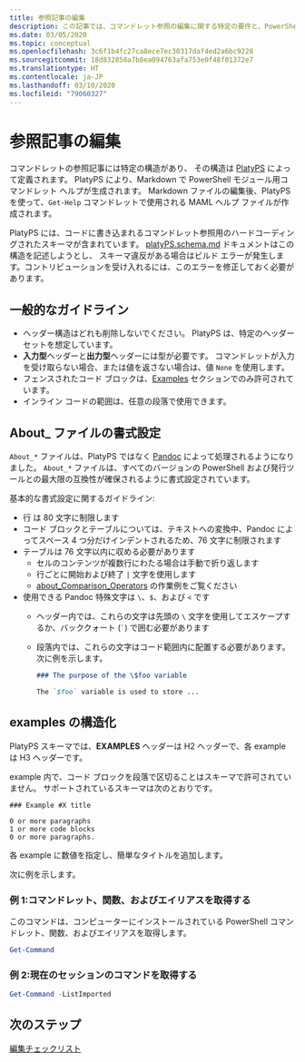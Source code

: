 ```yaml
---
title: 参照記事の編集
description: この記事では、コマンドレット参照の編集に関する特定の要件と、PowerShell ドキュメントの概要トピックについて説明します。
ms.date: 03/05/2020
ms.topic: conceptual
ms.openlocfilehash: 3c6f1b4fc27ca8ece7ec30317daf4ed2a6bc9228
ms.sourcegitcommit: 18d832858a7b8ea094763afa753e0f48f01372e7
ms.translationtype: HT
ms.contentlocale: ja-JP
ms.lasthandoff: 03/10/2020
ms.locfileid: "79060327"
---
```

# <a name="editing-reference-articles"></a>参照記事の編集

コマンドレットの参照記事には特定の構造があり、 その構造は [PlatyPS][] によって定義されます。
PlatyPS により、Markdown で PowerShell モジュール用コマンドレット ヘルプが生成されます。 Markdown ファイルの編集後、PlatyPS を使って、`Get-Help` コマンドレットで使用される MAML ヘルプ ファイルが作成されます。

PlatyPS には、コードに書き込まれるコマンドレット参照用のハードコーディングされたスキーマが含まれています。 [platyPS.schema.md][] ドキュメントはこの構造を記述しようとし、 スキーマ違反がある場合はビルド エラーが発生します。コントリビューションを受け入れるには、このエラーを修正しておく必要があります。

## <a name="general-guidelines"></a>一般的なガイドライン

- ヘッダー構造はどれも削除しないでください。 PlatyPS は、特定のヘッダー セットを想定しています。
- **入力型**ヘッダーと**出力型**ヘッダーには型が必要です。 コマンドレットが入力を受け取らない場合、または値を返さない場合は、値 `None` を使用します。
- フェンスされたコード ブロックは、[Examples](#structuring-examples) セクションでのみ許可されています。
- インライン コードの範囲は、任意の段落で使用できます。

## <a name="formatting-about_-files"></a>About_ ファイルの書式設定

`About_*` ファイルは、PlatyPS ではなく [Pandoc][] によって処理されるようになりました。 `About_*` ファイルは、すべてのバージョンの PowerShell および発行ツールとの最大限の互換性が確保されるように書式設定されています。

基本的な書式設定に関するガイドライン:

- 行 は 80 文字に制限します
- コード ブロックとテーブルについては、テキストへの変換中、Pandoc によってスペース 4 つ分だけインデントされるため、76 文字に制限されます
- テーブルは 76 文字以内に収める必要があります
  - セルのコンテンツが複数行にわたる場合は手動で折り返します
  - 行ごとに開始および終了 `|` 文字を使用します
  - [about_Comparison_Operators][about-example] の作業例をご覧ください
- 使用できる Pandoc 特殊文字は `\`、`$`、および `<` です
  - ヘッダー内では、これらの文字は先頭の `\` 文字を使用してエスケープするか、バッククォート (`` ` ``) で囲む必要があります
  - 段落内では、これらの文字はコード範囲内に配置する必要があります。 次に例を示します。

    ~~~markdown
    ### The purpose of the \$foo variable

    The `$foo` variable is used to store ...
    ~~~

## <a name="structuring-examples"></a>examples の構造化

PlatyPS スキーマでは、**EXAMPLES** ヘッダーは H2 ヘッダーで、各 example は H3 ヘッダーです。

example 内で、コード ブロックを段落で区切ることはスキーマで許可されていません。 サポートされているスキーマは次のとおりです。

```
### Example #X title

0 or more paragraphs
1 or more code blocks
0 or more paragraphs.
```

各 example に数値を指定し、簡単なタイトルを追加します。

次に例を示します。

### <a name="example-1-get-cmdlets-functions-and-aliases"></a>例 1:コマンドレット、関数、およびエイリアスを取得する

このコマンドは、コンピューターにインストールされている PowerShell コマンドレット、関数、およびエイリアスを取得します。

```powershell
Get-Command
```

### <a name="example-2-get-commands-in-the-current-session"></a>例 2:現在のセッションのコマンドを取得する

```powershell
Get-Command -ListImported
```

## <a name="next-steps"></a>次のステップ

[編集チェックリスト](editorial-checklist.md)

<!-- link references -->
[PlatyPS]: https://github.com/powershell/platyps
[platyPS.schema.md]: https://github.com/PowerShell/platyPS/blob/master/platyPS.schema.md
[issue1806]: https://github.com/MicrosoftDocs/PowerShell-Docs/issues/1806
[about-example]: https://github.com/MicrosoftDocs/PowerShell-Docs/reference/5.1/Microsoft.PowerShell.Core/About/about_Comparison_Operators.md
[Pandoc]: https://pandoc.org
